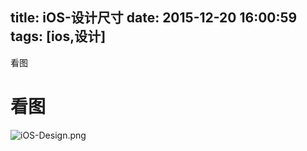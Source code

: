 title: iOS-设计尺寸
date: 2015-12-20 16:00:59
tags: [ios,设计]
---

看图
<!--more-->

# 看图
![iOS-Design.png](http://7xp2s1.com2.z0.glb.qiniucdn.com/2015/12/20/6ea9db2f26a36857aa03fbfee9e97d71.png)
